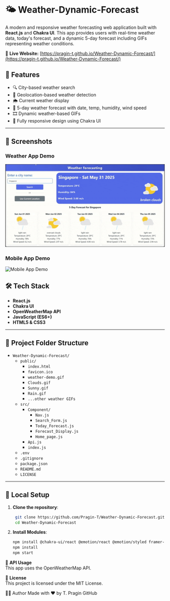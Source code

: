 # 🌤️ Weather-Dynamic-Forecast

A modern and responsive weather forecasting web application built with **React.js** and **Chakra UI**. This app provides users with real-time weather data, today's forecast, and a dynamic 5-day forecast including GIFs representing weather conditions.

🔗 **Live Website:** [https://pragin-t.github.io/Weather-Dynamic-Forecast/](https://pragin-t.github.io/Weather-Dynamic-Forecast/)

## 🚀 Features

- 🔍 City-based weather search  
- 📍 Geolocation-based weather detection  
- 🌦️ Current weather display  
- 📅 5-day weather forecast with date, temp, humidity, wind speed  
- 🎞️ Dynamic weather-based GIFs  
- 📱 Fully responsive design using Chakra UI  

---

## 📸 Screenshots

### Weather App Demo
<img src="./public/Web-app-Screenshot.gif" alt="Weather App Demo" width="600" />

### Mobile App Demo
<img src="./public/Mobile-app_screen.gif" alt="Mobile App Demo" width="600" />

## 🛠️ Tech Stack

- **React.js**  
- **Chakra UI**  
- **OpenWeatherMap API**  
- **JavaScript (ES6+)**  
- **HTML5 & CSS3**  

---

## 📁 Project Folder Structure

- `Weather-Dynamic-Forecast/`  
  - `public/`  
    - `index.html`  
    - `favicon.ico`  
    - `weather-demo.gif`  
    - `Clouds.gif`  
    - `Sunny.gif`  
    - `Rain.gif`  
    - `...other weather GIFs`  
  - `src/`  
    - `Component/`  
      - `Nav.js`  
      - `Search_Form.js`  
      - `Today_Forecast.js`  
      - `Forecast_Display.js`  
      - `Home_page.js`  
    - `Api.js`  
    - `index.js`  
  - `.env`  
  - `.gitignore`  
  - `package.json`  
  - `README.md`  
  - `LICENSE`  

---

## 🧪 Local Setup

1. **Clone the repository**:

   ```bash
    git clone https://github.com/Pragin-T/Weather-Dynamic-Forecast.git
    cd Weather-Dynamic-Forecast
2. **Install Modules**:
    ```bash
    npm install @chakra-ui/react @emotion/react @emotion/styled framer-motion
    npm install
    npm start
   

🔐 **API Usage**  
This app uses the OpenWeatherMap API.

📄 **License**  
This project is licensed under the MIT License.

🙋‍♂️ Author
Made with ❤️ by T. Pragin
GitHub
